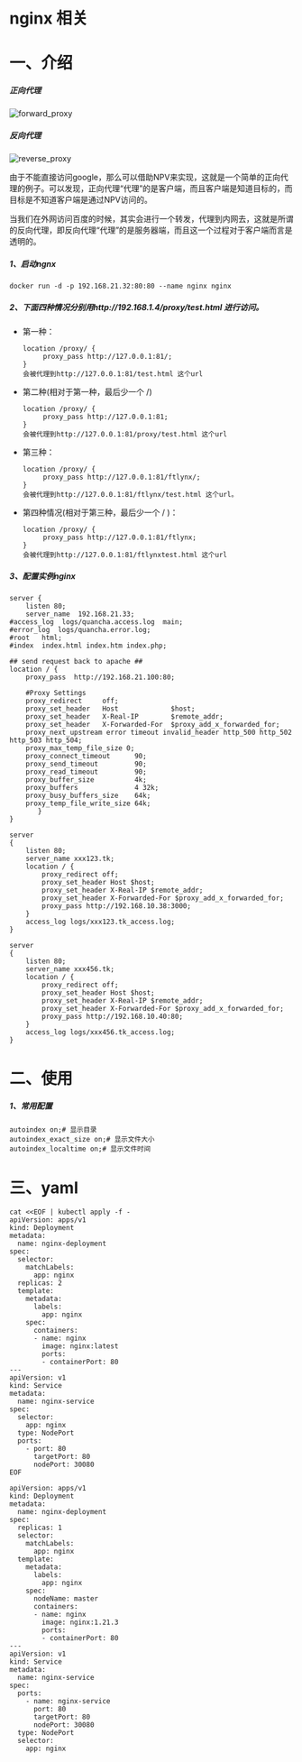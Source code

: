 # nginx 相关

# 一、介绍

##### 正向代理

![forward_proxy](../../imgs/forward_proxy.jpg)

##### 反向代理

![reverse_proxy](../../imgs/reverse_proxy.jpg)

由于不能直接访问google，那么可以借助NPV来实现，这就是一个简单的正向代理的例子。可以发现，正向代理“代理”的是客户端，而且客户端是知道目标的，而目标是不知道客户端是通过NPV访问的。

当我们在外网访问百度的时候，其实会进行一个转发，代理到内网去，这就是所谓的反向代理，即反向代理“代理”的是服务器端，而且这一个过程对于客户端而言是透明的。

##### 1、启动ngnx

```
docker run -d -p 192.168.21.32:80:80 --name nginx nginx
```

##### 2、下面四种情况分别用http://192.168.1.4/proxy/test.html 进行访问。

- 第一种：

  ```
  location /proxy/ {
       proxy_pass http://127.0.0.1:81/;
  }
  会被代理到http://127.0.0.1:81/test.html 这个url
  ```

- 第二种(相对于第一种，最后少一个 /)

  ```
  location /proxy/ {
       proxy_pass http://127.0.0.1:81;
  }
  会被代理到http://127.0.0.1:81/proxy/test.html 这个url
  ```

- 第三种：

  ```
  location /proxy/ {
       proxy_pass http://127.0.0.1:81/ftlynx/;
  }
  会被代理到http://127.0.0.1:81/ftlynx/test.html 这个url。
  ```

- 第四种情况(相对于第三种，最后少一个 / )：

  ```
  location /proxy/ {
       proxy_pass http://127.0.0.1:81/ftlynx;
  }
  会被代理到http://127.0.0.1:81/ftlynxtest.html 这个url
  ```

##### 3、配置实例nginx

```
server {
    listen 80;
    server_name  192.168.21.33;
#access_log  logs/quancha.access.log  main;
#error_log  logs/quancha.error.log;
#root   html;
#index  index.html index.htm index.php;

## send request back to apache ##
location / {
    proxy_pass  http://192.168.21.100:80;

    #Proxy Settings
    proxy_redirect     off;
    proxy_set_header   Host             $host;
    proxy_set_header   X-Real-IP        $remote_addr;
    proxy_set_header   X-Forwarded-For  $proxy_add_x_forwarded_for;
    proxy_next_upstream error timeout invalid_header http_500 http_502 http_503 http_504;
    proxy_max_temp_file_size 0;
    proxy_connect_timeout      90;
    proxy_send_timeout         90;
    proxy_read_timeout         90;
    proxy_buffer_size          4k;
    proxy_buffers              4 32k;
    proxy_busy_buffers_size    64k;
    proxy_temp_file_write_size 64k;
       }
}
```

```
server
{
    listen 80;
    server_name xxx123.tk;
    location / {
        proxy_redirect off;
        proxy_set_header Host $host;
        proxy_set_header X-Real-IP $remote_addr;
        proxy_set_header X-Forwarded-For $proxy_add_x_forwarded_for;
        proxy_pass http://192.168.10.38:3000;
    }
    access_log logs/xxx123.tk_access.log;
}
```

```
server
{
    listen 80;
    server_name xxx456.tk;
    location / {
        proxy_redirect off;
        proxy_set_header Host $host;
        proxy_set_header X-Real-IP $remote_addr;
        proxy_set_header X-Forwarded-For $proxy_add_x_forwarded_for;
        proxy_pass http://192.168.10.40:80;
    }
    access_log logs/xxx456.tk_access.log;
}
```

# 二、使用

##### 1、常用配置

```
autoindex on;# 显示目录
autoindex_exact_size on;# 显示文件大小
autoindex_localtime on;# 显示文件时间
```

# 三、yaml

```
cat <<EOF | kubectl apply -f -
apiVersion: apps/v1
kind: Deployment
metadata:
  name: nginx-deployment
spec:
  selector:
    matchLabels:
      app: nginx
  replicas: 2 
  template:
    metadata:
      labels:
        app: nginx
    spec:
      containers:
      - name: nginx
        image: nginx:latest
        ports:
        - containerPort: 80
--- 
apiVersion: v1
kind: Service
metadata:
  name: nginx-service
spec:
  selector: 
    app: nginx
  type: NodePort  
  ports:
    - port: 80
      targetPort: 80
      nodePort: 30080
EOF
```

```
apiVersion: apps/v1
kind: Deployment
metadata:
  name: nginx-deployment
spec:
  replicas: 1
  selector:
    matchLabels:
      app: nginx
  template:
    metadata:
      labels:
        app: nginx
    spec:
      nodeName: master
      containers:
      - name: nginx
        image: nginx:1.21.3
        ports:
        - containerPort: 80
---
apiVersion: v1
kind: Service
metadata:
  name: nginx-service
spec:
  ports:
    - name: nginx-service
      port: 80
      targetPort: 80
      nodePort: 30080
  type: NodePort
  selector:
    app: nginx
```

